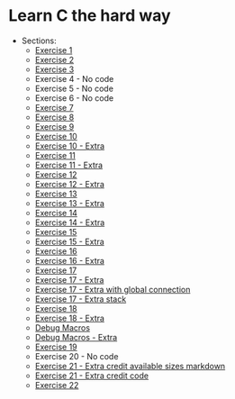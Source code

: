 # Learn C the hard way

- Sections:
  - [Exercise 1](ex1/ex1.c)
  - [Exercise 2](ex2/make.mak)
  - [Exercise 3](ex3/ex3.c)
  - Exercise 4 - No code
  - Exercise 5 - No code
  - Exercise 6 - No code
  - [Exercise 7](ex7/ex7.c)
  - [Exercise 8](ex8/ex8.c)
  - [Exercise 9](ex9/ex9.c)
  - [Exercise 10](ex10/ex10.c)
  - [Exercise 10 - Extra](ex10_extra/ex10_extra.c)
  - [Exercise 11](ex11/ex11.c)
  - [Exercise 11 - Extra](ex11_extra/ex11_extra.c)
  - [Exercise 12](ex12/ex12.c)
  - [Exercise 12 - Extra](ex12_extra/ex12_extra.c)
  - [Exercise 13](ex13/ex13.c)
  - [Exercise 13 - Extra](ex13_extra/ex13_extra.c)
  - [Exercise 14](ex14/ex14.c)
  - [Exercise 14 - Extra](ex14_extra/ex14_extra.c)
  - [Exercise 15](ex15/ex15.c)
  - [Exercise 15 - Extra](ex15_extra/ex15_extra.c)
  - [Exercise 16](ex16/ex16.c)
  - [Exercise 16 - Extra](ex16_extra//ex16_extra.c)
  - [Exercise 17](ex17/ex17.c)
  - [Exercise 17 - Extra](ex17_extra//ex17_extra.c)
  - [Exercise 17 - Extra with global connection](ex17_extra_with_global_conn/ex17_extra_with_global_conn.c)
  - [Exercise 17 - Extra stack](ex17_extra_stack/ex17_extra_stack.c)
  - [Exercise 18](ex18/ex18.c)
  - [Exercise 18 - Extra](ex18_extra/ex18_extra.c)
  - [Debug Macros](debug_macros/dbg.h)
  - [Debug Macros - Extra](debug_macros/dbg_extra.h)
  - [Exercise 19](ex19/ex19.c)
  - Exercise 20 - No code
  - [Exercise 21 - Extra credit available sizes markdown](ex21/extra_credit_available_sizes.md)
  - [Exercise 21 - Extra credit code](ex21/extra_credit.c)
  - [Exercise 22](ex22/ex22_main.c)
